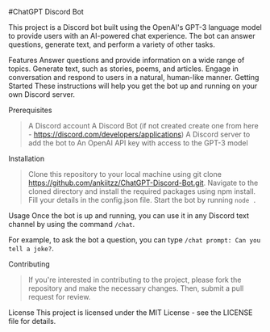 #ChatGPT Discord Bot

This project is a Discord bot built using the OpenAI's GPT-3 language model to provide users with an AI-powered chat experience.
The bot can answer questions, generate text, and perform a variety of other tasks.


Features
Answer questions and provide information on a wide range of topics.
Generate text, such as stories, poems, and articles.
Engage in conversation and respond to users in a natural, human-like manner.
Getting Started
These instructions will help you get the bot up and running on your own Discord server.


Prerequisites
> A Discord account
> A Discord Bot (if not created create one from here - https://discord.com/developers/applications)
> A Discord server to add the bot to
> An OpenAI API key with access to the GPT-3 model


Installation
> Clone this repository to your local machine using git clone https://github.com/ankiitzz/ChatGPT-Discord-Bot.git.
> Navigate to the cloned directory and install the required packages using npm install.
> Fill your details in the config.json file.
> Start the bot by running `node .`


Usage
Once the bot is up and running, you can use it in any Discord text channel by using the command `/chat`.

For example, to ask the bot a question, you can type `/chat prompt: Can you tell a joke?`.

Contributing
> If you're interested in contributing to the project, please fork the repository and make the necessary changes. Then, submit a pull request for review.

License
This project is licensed under the MIT License - see the LICENSE file for details.
